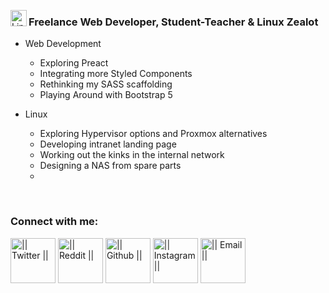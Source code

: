 <!-- List Of Websites-->
[twitter]: https://www.twitter.com/thomashighbaugh
[reddit]: https://www.reddit.com/user/ThomasLeonHighbaugh
[github]: https://www.github.com/Thomashighbaugh
[instagram]: https://www.instagram.com/thomashighbaugh/
[zoho]: mailto:thighbaugh@zoho.com
[bmac]: https://www.buymeacoffee.com/thomashighbaugh
[ko-fi]: https://ko-fi.com/thomashighbaugh
[paypal]: paypal.me/thomasleonhighbaugh
[patreon]: https://www.patreon.com/thomasleonhighbaugh

[<img align="left" alt="Linux" width="26px" src="https://image.flaticon.com/icons/svg/226/226772.svg" />](https://github.com/Thomnashighbaugh/dotfiles)

### Freelance Web Developer, Student-Teacher & Linux Zealot
- Web Development
  - Exploring Preact
  - Integrating more Styled Components
  - Rethinking my SASS scaffolding
  - Playing Around with Bootstrap 5 

- Linux 
  - Exploring Hypervisor options and Proxmox alternatives
  - Developing intranet landing page
  - Working out the kinks in the internal network
  - Designing a NAS from spare parts
  - 

<br />

### Connect with me:
[<img margin="10%" justify='center' alt="|| Twitter ||" width="72px" src="https://image.flaticon.com/icons/svg/733/733579.svg" />][twitter]
[<img margin="10%" justify='center' alt="|| Reddit ||" width="72px" src="https://image.flaticon.com/icons/svg/2111/2111589.svg" />][reddit]
[<img margin="10%" justify='center' alt="|| Github ||" width="72px" src="https://image.flaticon.com/icons/svg/733/733553.svg" />][github]
[<img margin="10%" justify='center' alt="|| Instagram ||" width="72px"  src="https://image.flaticon.com/icons/svg/733/733558.svg" />][instagram]
[<img margin="10%" justify='center' alt="|| Email ||" width="72px" src="https://image.flaticon.com/icons/svg/732/732200.svg" />][zoho]


